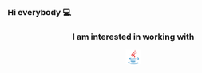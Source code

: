 
### Hi everybody 💻




<h3 align="center"> I am interested in working with</h3>
<p align="center">
  <img src="https://raw.githubusercontent.com/devicons/devicon/master/icons/java/java-original.svg" alt="java" width="30" height="30"/>
</p>

